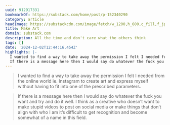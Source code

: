 ```yaml
---
uuid: 912917331
bookmarkOf: https://substack.com/home/post/p-152340290
category: article
headImage: https://substackcdn.com/image/fetch/w_1200,h_600,c_fill,f_jpg,q_auto:good,fl_progressive:steep,g_auto/https%3A%2F%2Fsubstack-post-media.s3.amazonaws.com%2Fpublic%2Fimages%2F9986a3db-a4c0-4a4a-bff6-4fb3bd334463_3387x4910.jpeg
title: Make Art
domain: substack.com
description: All the time and don't care what the others think
tags: []
date: '2024-12-02T12:44:16.454Z'
highlights: |-
  I wanted to find a way to take away the permission I felt I needed from the online world ie. Instagram to create art and express myself without having to fit into one of the prescribed parameters.
  If there is a message here then I would say do whatever the fuck you want and try and do it well. I think as a creative who doesn’t want to make stupid videos to post on social media or make things that don’t align with who I am it’s difficult to get recognition and become somewhat of a name in this field.
---
```




> I wanted to find a way to take away the permission I felt I needed from the online world ie. Instagram to create art and express myself without having to fit into one of the prescribed parameters.

> If there is a message here then I would say do whatever the fuck you want and try and do it well. I think as a creative who doesn’t want to make stupid videos to post on social media or make things that don’t align with who I am it’s difficult to get recognition and become somewhat of a name in this field.
